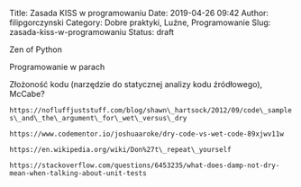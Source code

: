 Title: Zasada KISS w programowaniu
Date: 2019-04-26 09:42
Author: filipgorczynski
Category: Dobre praktyki, Luźne, Programowanie
Slug: zasada-kiss-w-programowaniu
Status: draft

Zen of Python

Programowanie w parach

Złożoność kodu (narzędzie do statycznej analizy kodu źródłowego), McCabe?

`https://nofluffjuststuff.com/blog/shawn\_hartsock/2012/09/code\_samples\_and\_the\_argument\_for\_wet\_versus\_dry`

`https://www.codementor.io/joshuaaroke/dry-code-vs-wet-code-89xjwv11w`

`https://en.wikipedia.org/wiki/Don%27t\_repeat\_yourself`

`https://stackoverflow.com/questions/6453235/what-does-damp-not-dry-mean-when-talking-about-unit-tests`

 
